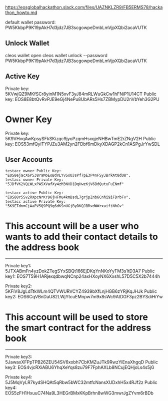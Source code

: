https://eosglobalhackathon.slack.com/files/UAZNKLZR9/FB5ERMS78/hackathon_howto.md

default wallet password: PW5KkbpP9K19pAkH7d3jdz7JB3scgowpeDmbLmVjpXQbi2acaVUTK

Unlock Wallet
--------------------
cleos wallet open
cleos wallet unlock --password PW5KkbpP9K19pAkH7d3jdz7JB3scgowpeDmbLmVjpXQbi2acaVUTK


Active Key
--------------------
Private key: 5KVwjQZ9MKfSCr8yinM1N5xvF3yJ84mRLWuGkCw1hFNiP1U14CT
Public key: EOS8E8btQvRvPJE9eGj4NePu8UbARs5Hs7ZBMypDU2nVbYeh3G2PU

# Owner Key
Private key: 5K9VHvqAwKpsySFkSKizqc9jyoPzqmHsxqjeNHBwTmE2rZNgV2H
Public key: EOS53mfQyiTYPJZu3AM2yn2FDbf6mDkyXDAGP2kCn1ASPgJrYwSDL


User Accounts
--------------------
```
testacc owner Public Key: "EOS8ejacX6P538raMoEoBdVLYvSoUJsPf7pE3P4nFSyJBrkAt8dU8",
testacc owner Private Key: "5JDfVK2VQLWLxPA5XVafXy4zM3NVD1DqHwzKjV6BdQutuFuENmf"

testacc active Public Key: "EOS88r5Sv2RXpcNrKY96jHFMu4kmBsdL7grjpZnb6Cnhi9iFDrbFv",
testacc active Private Key: "5K9ETdnmCjAaPV5Q9PQ9g6dKSnUGjByDKQJBRvdWWrxaifiNhGv"
```

# This account will be a user who wants to add their contact details to the address book
--------
Private key1: 5JTXABmFn4yzDokZTegSYxSBQt166EjDKqYnNKoYyTM3s1tD3A7
Public key1: EOS7T59H1ARjexqdbwqNCnp24axHXoyNX6XxshL57D5C5X2b7444h

Private key2: 5KFiV8JgLdTtkWLm4QTVWURVCYZ4939bXfLnjHGB6zYRjKqJHJk
Public key2: EOS6CqVBnDaU82LWjYtcuEMnpw7m9x8sWc9AtDGF3pz2BYSdiHiYw

# This account will be used to store the smart contract for the address book
--------
Private key3: 5JawaxXFPpTPB26ZEU54SV6xobh7CbKMZuJTk9RwzYiEnaXhgqD
Public key3: EOS4vjcRXiABU6YhqXeYqs8zu79F7FphAXLb8NCujEQHjoLs4s5jG

Private key4: 5J5MqVyLR7kydSHQAt5qRbw5bWC32mtfcNansXUDxhH5x4RJf2z
Public key4: EOS5zFH1HxuuC74Na9L3HEGrBMxKKpBrhn8wWG3mwrJgZYvm6rBDb


